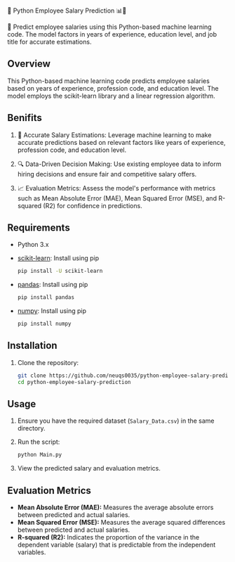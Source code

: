 🐍 Python Employee Salary Prediction 📊💼

🚀 Predict employee salaries using this Python-based machine learning code. The model factors in years of experience, education level, and job title for accurate estimations.

## Overview

This Python-based machine learning code predicts employee salaries based on years of experience, profession code, and education level. The model employs the scikit-learn library and a linear regression algorithm.

## Benifits

1. 🎯 Accurate Salary Estimations: Leverage machine learning to make accurate predictions based on relevant factors like years of experience, profession code, and education level.

2. 🔍 Data-Driven Decision Making: Use existing employee data to inform hiring decisions and ensure fair and competitive salary offers.

3. 📈 Evaluation Metrics: Assess the model's performance with metrics such as Mean Absolute Error (MAE), Mean Squared Error (MSE), and R-squared (R2) for confidence in predictions.

## Requirements

- Python 3.x
- [scikit-learn](https://scikit-learn.org/stable/install.html): Install using pip

    ```bash
    pip install -U scikit-learn
    ```

- [pandas](https://pandas.pydata.org/pandas-docs/stable/getting_started/install.html): Install using pip

    ```bash
    pip install pandas
    ```

- [numpy](https://numpy.org/install/): Install using pip

    ```bash
    pip install numpy
    ```

## Installation

1. Clone the repository:

    ```bash
    git clone https://github.com/neuqs0035/python-employee-salary-prediction.git
    cd python-employee-salary-prediction
    ```
    
## Usage

1. Ensure you have the required dataset (`Salary_Data.csv`) in the same directory.

2. Run the script:

    ```bash
    python Main.py
    ```

3. View the predicted salary and evaluation metrics.

## Evaluation Metrics

- **Mean Absolute Error (MAE):** Measures the average absolute errors between predicted and actual salaries.
- **Mean Squared Error (MSE):** Measures the average squared differences between predicted and actual salaries.
- **R-squared (R2):** Indicates the proportion of the variance in the dependent variable (salary) that is predictable from the independent variables.
